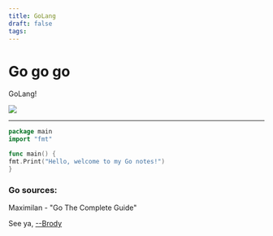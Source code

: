 ```yaml
---
title: GoLang
draft: false
tags:
---
```


<div class="article-header green-white">

<div>

<div class="decorative-element"></div>

# Go go go

GoLang!

</div>

<img loading="lazy" role="img" src="./cat_excited.png">

</div>

---

```go
package main
import "fmt"

func main() {
fmt.Print("Hello, welcome to my Go notes!")
}
```


### Go sources:
Maximilan - "Go The Complete Guide"

See ya, <a target="_blank" rel="noopener noreferrer" href="https://www.brodypen.com/">--Brody<a>
